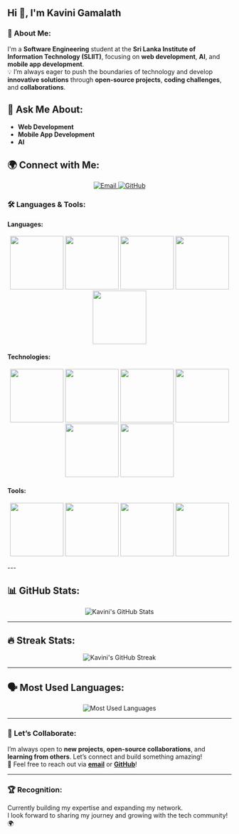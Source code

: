 ## Hi 👋, I'm **Kavini Gamalath**

### 🌱 About Me:
I'm a **Software Engineering** student at the **Sri Lanka Institute of Information Technology (SLIIT)**, focusing on **web development**, **AI**, and **mobile app development**.  
💡 I’m always eager to push the boundaries of technology and develop **innovative solutions** through **open-source projects**, **coding challenges**, and **collaborations**.

## 💬 Ask Me About:
- **Web Development**
- **Mobile App Development**
- **AI**  


## 🌍 Connect with Me:
<p align="center">
  <a href="mailto:kavinigamalath@gmail.com" target="_blank">
    <img src="https://img.shields.io/badge/Email-📧-red?style=flat&logo=gmail&logoColor=white" alt="Email"/>
  </a>
  <a href="https://github.com/Kavinigamalath" target="_blank">
    <img src="https://img.shields.io/badge/GitHub-%40Kavinigamalath-black?style=flat&logo=github&logoColor=white" alt="GitHub"/>
  </a>
</p>

### 🛠️ Languages & Tools:

#### Languages:
<p align="center">
  <img src="https://cdn.jsdelivr.net/npm/@fortawesome/fontawesome-free/svgs/brands/python.svg" width="120"/>
  <img src="https://cdn.jsdelivr.net/npm/@fortawesome/fontawesome-free/svgs/brands/javascript.svg" width="120"/>
  <img src="https://cdn.jsdelivr.net/npm/@fortawesome/fontawesome-free/svgs/brands/java.svg" width="120"/>
  <img src="https://cdn.jsdelivr.net/npm/@fortawesome/fontawesome-free/svgs/brands/html5.svg" width="120"/>
  <img src="https://cdn.jsdelivr.net/npm/@fortawesome/fontawesome-free/svgs/brands/css3.svg" width="120"/>
</p>

#### Technologies:
<p align="center">
  <img src="https://cdn.jsdelivr.net/npm/@fortawesome/fontawesome-free/svgs/brands/react.svg" width="120"/>
  <img src="https://cdn.jsdelivr.net/npm/@fortawesome/fontawesome-free/svgs/brands/node-js.svg" width="120"/>
  <img src="https://cdn.jsdelivr.net/npm/@fortawesome/fontawesome-free/svgs/brands/mongodb.svg" width="120"/>
  <img src="https://cdn.jsdelivr.net/npm/@fortawesome/fontawesome-free/svgs/brands/mysql.svg" width="120"/>
  <img src="https://cdn.jsdelivr.net/npm/@fortawesome/fontawesome-free/svgs/brands/express.svg" width="120"/>
  <img src="https://cdn.jsdelivr.net/npm/@fortawesome/fontawesome-free/svgs/brands/react.svg" width="120"/>
</p>

#### Tools:
<p align="center">
  <img src="https://cdn.jsdelivr.net/npm/@fortawesome/fontawesome-free/svgs/brands/git.svg" width="120"/>
  <img src="https://cdn.jsdelivr.net/npm/@fortawesome/fontawesome-free/svgs/brands/github.svg" width="120"/>
  <img src="https://cdn.jsdelivr.net/npm/@fortawesome/fontawesome-free/svgs/brands/vite.svg" width="120"/>
  <img src="https://cdn.jsdelivr.net/npm/@fortawesome/fontawesome-free/svgs/brands/docker.svg" width="120"/>
</p>
---

## 📊 GitHub Stats:

<p align="center">
  <img src="https://github-readme-stats.vercel.app/api?username=Kavinigamalath&show_icons=true&count_private=true&hide=prs&theme=dark" alt="Kavini's GitHub Stats"/>
</p>

---

## 🔥 Streak Stats:

<p align="center">
  <img src="https://github-readme-streak-stats.herokuapp.com/?user=Kavinigamalath&theme=dark" alt="Kavini's GitHub Streak"/>
</p>

---

## 🗣️ Most Used Languages:

<p align="center">
  <img src="https://github-readme-stats.vercel.app/api/top-langs/?username=Kavinigamalath&layout=compact&theme=dark" alt="Most Used Languages"/>
</p>

---

### 🚀 Let’s Collaborate:
I’m always open to **new projects**, **open-source collaborations**, and **learning from others**. Let’s connect and build something amazing!  
🔗 Feel free to reach out via **[email](mailto:kavinigamalathofficial@gmail.com)** or **[GitHub](https://github.com/Kavinigamalath)**!

---

### 🏆 Recognition:
Currently building my expertise and expanding my network.  
I look forward to sharing my journey and growing with the tech community! 🌍
